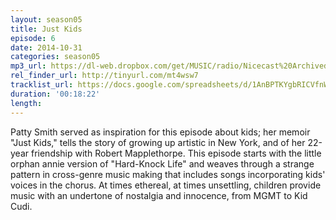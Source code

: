 ```yaml
---
layout: season05
title: Just Kids
episode: 6
date: 2014-10-31
categories: season05
mp3_url: https://dl-web.dropbox.com/get/MUSIC/radio/Nicecast%20Archived%20Audio%2020141017%202344.mp3?_subject_uid=7743283&w=AACo0WSkzcfnkb-yVXH7RiOMNkJg_kyWFMYtC7cSdT2gOA
rel_finder_url: http://tinyurl.com/mt4wsw7
tracklist_url: https://docs.google.com/spreadsheets/d/1AnBPTKYgbRICVfnWy8lh2XAfNTw8cQFm6TVHdbUXQa0/edit#gid=21
duration: '00:18:22'
length:
---
```


Patty Smith served as inspiration for this episode about kids; her memoir "Just Kids," tells the story of growing up artistic in New York, and of her 22-year friendship with Robert Mapplethorpe. This episode starts with the little orphan annie version of "Hard-Knock Life" and weaves through a strange pattern in cross-genre music making that includes songs incorporating kids' voices in the chorus. At times ethereal, at times unsettling, children provide music with an undertone of nostalgia and innocence, from MGMT to Kid Cudi.